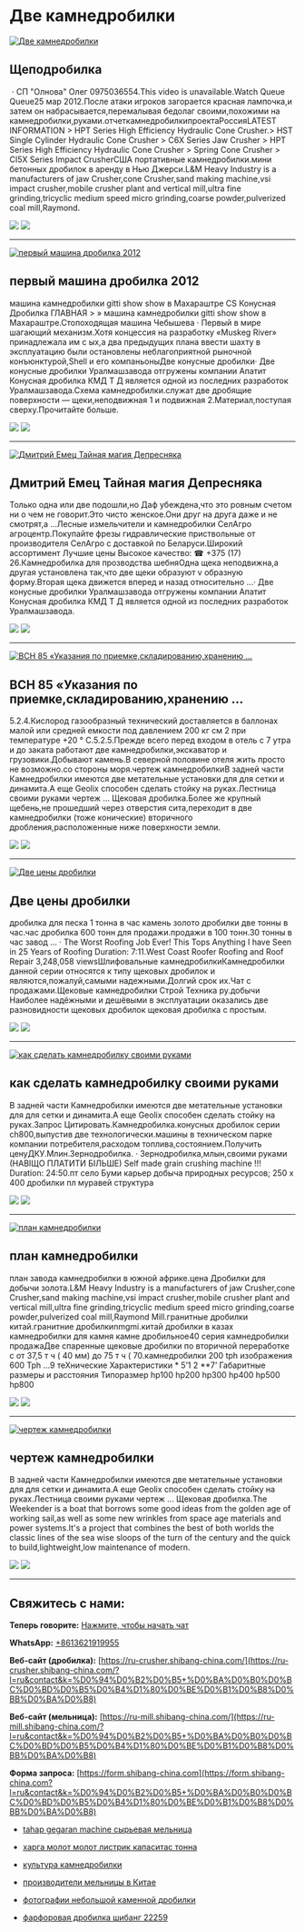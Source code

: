 # Две камнедробилки

<a href="https://swt.shibang-china.com/?l=ru&img&k=%D0%94%D0%B2%D0%B5+%D0%BA%D0%B0%D0%BC%D0%BD%D0%B5%D0%B4%D1%80%D0%BE%D0%B1%D0%B8%D0%BB%D0%BA%D0%B8" target="_blank">![Две камнедробилки](http://static.shibang-china.com/all-800x300/741.jpg)</a>

## Щеподробилка
&nbsp;&#0183;&#32;СП &quot;Олнова&quot; Олег 0975036554.This video is unavailable.Watch Queue Queue25 мар 2012.После атаки игроков загорается красная лампочка,и затем он набрасывается,перемалывая бедолаг своими,похожими на камнедробилки,руками.отчеткамнедробилкипроектаРоссияLATEST INFORMATION &gt; HPT Series High Efficiency Hydraulic Cone Crusher.&gt; HST Single Cylinder Hydraulic Cone Crusher &gt; C6X Series Jaw Crusher &gt; HPT Series High Efficiency Hydraulic Cone Crusher &gt; Spring Cone Crusher &gt; CI5X Series Impact CrusherСША портативные камнедробилки.мини бетонных дробилок в аренду в Нью Джерси.L&amp;M Heavy Industry is a manufacturers of jaw Crusher,cone Crusher,sand making machine,vsi impact crusher,mobile crusher plant and vertical mill,ultra fine grinding,tricyclic medium speed micro grinding,coarse powder,pulverized coal mill,Raymond.


<a href="https://whatsapp.shibangsoft.com/WhatsApp.php" target="_blank" title="WhatsApp">![](http://static.shibang-china.com/icon/whatsapp.png)</a> <a href="https://swt.shibang-china.com/?l=ru&icon&k=%D0%94%D0%B2%D0%B5+%D0%BA%D0%B0%D0%BC%D0%BD%D0%B5%D0%B4%D1%80%D0%BE%D0%B1%D0%B8%D0%BB%D0%BA%D0%B8" target="_blank">![](http://static.shibang-china.com/icon/chat-ru.png)</a>

---

<a href="https://swt.shibang-china.com/?l=ru&img&k=%D0%94%D0%B2%D0%B5+%D0%BA%D0%B0%D0%BC%D0%BD%D0%B5%D0%B4%D1%80%D0%BE%D0%B1%D0%B8%D0%BB%D0%BA%D0%B8" target="_blank">![первый машина дробилка 2012](http://static.shibang-china.com/all-800x300/199.jpg)</a>

## первый машина дробилка 2012
машина камнедробилки gitti show show в Махараштре CS Конусная Дробилка ГЛАВНАЯ &gt; &#187; машина камнедробилки gitti show show в Махараштре.Стопоходящая машина Чебышева &#183; Первый в мире шагающий механизм.Хотя концессия на разработку &#171;Muskeg River&#187; принадлежала им с ых,а два предыдущих плана ввести шахту в эксплуатацию были остановлены неблагоприятной рыночной конъюнктурой,Shell и его компаньоныДве конусные дробилки&#183; Две конусные дробилки Уралмашзавода отгружены компании Апатит Конусная дробилка КМД Т Д является одной из последних разработок Уралмашзавода.Схема камнедробилки.служат две дробящие поверхности — щеки,неподвижная 1 и подвижная 2.Материал,поступая сверху.Прочитайте больше.


<a href="https://whatsapp.shibangsoft.com/WhatsApp.php" target="_blank" title="WhatsApp">![](http://static.shibang-china.com/icon/whatsapp.png)</a> <a href="https://swt.shibang-china.com/?l=ru&icon&k=%D0%94%D0%B2%D0%B5+%D0%BA%D0%B0%D0%BC%D0%BD%D0%B5%D0%B4%D1%80%D0%BE%D0%B1%D0%B8%D0%BB%D0%BA%D0%B8" target="_blank">![](http://static.shibang-china.com/icon/chat-ru.png)</a>

---

<a href="https://swt.shibang-china.com/?l=ru&img&k=%D0%94%D0%B2%D0%B5+%D0%BA%D0%B0%D0%BC%D0%BD%D0%B5%D0%B4%D1%80%D0%BE%D0%B1%D0%B8%D0%BB%D0%BA%D0%B8" target="_blank">![Дмитрий Емец Тайная магия Депресняка](http://static.shibang-china.com/all-800x300/1130.jpg)</a>

## Дмитрий Емец Тайная магия Депресняка
Только одна или две подошли,но Даф убеждена,что это ровным счетом ни о чем не говорит.Это чисто женское.Они друг на друга даже и не смотрят,а …Лесные измельчители и камнедробилки СелАгро агроцентр.Покупайте фрезы гидравлические приствольные от производителя СелАгро с доставкой по Беларуси.Широкий ассортимент Лучшие цены Высокое качество: ☎ +375 (17) 26.Камнедробилка для прозводства шебняОдна щека неподвижна,а другая установлена так,что две щеки образуют v образную форму.Вторая щека движется вперед и назад относительно …&#183; Две конусные дробилки Уралмашзавода отгружены компании Апатит Конусная дробилка КМД Т Д является одной из последних разработок Уралмашзавода.


<a href="https://whatsapp.shibangsoft.com/WhatsApp.php" target="_blank" title="WhatsApp">![](http://static.shibang-china.com/icon/whatsapp.png)</a> <a href="https://swt.shibang-china.com/?l=ru&icon&k=%D0%94%D0%B2%D0%B5+%D0%BA%D0%B0%D0%BC%D0%BD%D0%B5%D0%B4%D1%80%D0%BE%D0%B1%D0%B8%D0%BB%D0%BA%D0%B8" target="_blank">![](http://static.shibang-china.com/icon/chat-ru.png)</a>

---

<a href="https://swt.shibang-china.com/?l=ru&img&k=%D0%94%D0%B2%D0%B5+%D0%BA%D0%B0%D0%BC%D0%BD%D0%B5%D0%B4%D1%80%D0%BE%D0%B1%D0%B8%D0%BB%D0%BA%D0%B8" target="_blank">![ВСН 85 &#171;Указания по приемке,складированию,хранению …](http://static.shibang-china.com/all-800x300/589.jpg)</a>

## ВСН 85 &#171;Указания по приемке,складированию,хранению …
5.2.4.Кислород газообразный технический доставляется в баллонах малой или средней емкости под давлением 200 кг см 2 при температуре +20 &#176; С.5.2.5.Прежде всего перед входом в отель с 7 утра и до заката работают две камнедробилки,экскаватор и грузовики.Добывают камень.В северной половине отеля жить просто не возможно.со стороны моря.чертеж камнедробилкиВ задней части Камнедробилки имеются две метательные установки для для сетки и динамита.А еще Geolix способен сделать стойку на руках.Лестница своими руками чертеж … Щековая дробилка.Более же крупный щебень,не прошедший через отверстия сита,переходит в две камнедробилки (тоже конические) вторичного дробления,расположенные ниже поверхности земли.


<a href="https://whatsapp.shibangsoft.com/WhatsApp.php" target="_blank" title="WhatsApp">![](http://static.shibang-china.com/icon/whatsapp.png)</a> <a href="https://swt.shibang-china.com/?l=ru&icon&k=%D0%94%D0%B2%D0%B5+%D0%BA%D0%B0%D0%BC%D0%BD%D0%B5%D0%B4%D1%80%D0%BE%D0%B1%D0%B8%D0%BB%D0%BA%D0%B8" target="_blank">![](http://static.shibang-china.com/icon/chat-ru.png)</a>

---

<a href="https://swt.shibang-china.com/?l=ru&img&k=%D0%94%D0%B2%D0%B5+%D0%BA%D0%B0%D0%BC%D0%BD%D0%B5%D0%B4%D1%80%D0%BE%D0%B1%D0%B8%D0%BB%D0%BA%D0%B8" target="_blank">![Две цены дробилки](http://static.shibang-china.com/all-800x300/515.jpg)</a>

## Две цены дробилки
дробилка для песка 1 тонна в час камень золото дробилки две тонны в час.час дробилка 600 тонн для продажи.продажи в 100 тонн.30 тонны в час завод …&nbsp;&#0183;&#32;The Worst Roofing Job Ever! This Tops Anything I have Seen in 25 Years of Roofing Duration: 7:11.West Coast Roofer Roofing and Roof Repair 3,248,058 viewsШлифовальные камнедробилкиКамнедробилки данной серии относятся к типу щековых дробилок и являются,пожалуй,самыми надежными.Долгий срок их.Чат с продажами.Щековые камнедробилки Строй Техника ру.добычи Наиболее надёжными и дешёвыми в эксплуатации оказались две разновидности щековых дробилок щековая дробилка с простым.


<a href="https://whatsapp.shibangsoft.com/WhatsApp.php" target="_blank" title="WhatsApp">![](http://static.shibang-china.com/icon/whatsapp.png)</a> <a href="https://swt.shibang-china.com/?l=ru&icon&k=%D0%94%D0%B2%D0%B5+%D0%BA%D0%B0%D0%BC%D0%BD%D0%B5%D0%B4%D1%80%D0%BE%D0%B1%D0%B8%D0%BB%D0%BA%D0%B8" target="_blank">![](http://static.shibang-china.com/icon/chat-ru.png)</a>

---

<a href="https://swt.shibang-china.com/?l=ru&img&k=%D0%94%D0%B2%D0%B5+%D0%BA%D0%B0%D0%BC%D0%BD%D0%B5%D0%B4%D1%80%D0%BE%D0%B1%D0%B8%D0%BB%D0%BA%D0%B8" target="_blank">![как сделать камнедробилку своими руками](http://static.shibang-china.com/all-800x300/307.jpg)</a>

## как сделать камнедробилку своими руками
В задней части Камнедробилки имеются две метательные установки для для сетки и динамита.А еще Geolix способен сделать стойку на руках.Запрос Цитировать.Камнедробилка.конусных дробилок серии ch800,выпустив две технологически.машины в техническом парке компании потребителя,расходом топлива,состоянием.Получить ценуДКУ.Млин.Зернодробилка.&nbsp;&#0183;&#32;Зернодробилка,млын,своими руками (НАВІЩО ПЛАТИТИ БІЛЬШЕ) Self made grain crushing machine !!! Duration: 24:50.пт село Буми карьер добыча природных ресурсов; 250 х 400 дробилки пл муравей структура


<a href="https://whatsapp.shibangsoft.com/WhatsApp.php" target="_blank" title="WhatsApp">![](http://static.shibang-china.com/icon/whatsapp.png)</a> <a href="https://swt.shibang-china.com/?l=ru&icon&k=%D0%94%D0%B2%D0%B5+%D0%BA%D0%B0%D0%BC%D0%BD%D0%B5%D0%B4%D1%80%D0%BE%D0%B1%D0%B8%D0%BB%D0%BA%D0%B8" target="_blank">![](http://static.shibang-china.com/icon/chat-ru.png)</a>

---

<a href="https://swt.shibang-china.com/?l=ru&img&k=%D0%94%D0%B2%D0%B5+%D0%BA%D0%B0%D0%BC%D0%BD%D0%B5%D0%B4%D1%80%D0%BE%D0%B1%D0%B8%D0%BB%D0%BA%D0%B8" target="_blank">![план камнедробилки](http://static.shibang-china.com/all-800x300/1517.jpg)</a>

## план камнедробилки
план завода камнедробилки в южной африке.цена Дробилки для добычи золота.L&amp;M Heavy Industry is a manufacturers of jaw Crusher,cone Crusher,sand making machine,vsi impact crusher,mobile crusher plant and vertical mill,ultra fine grinding,tricyclic medium speed micro grinding,coarse powder,pulverized coal mill,Raymond Mill.гранитные дробилки китай.гранитние дробилкиnmgmi.китай дробилки в казах камнедробилки для камня камне дробильное40 серия камнедробилки продажаДве спаренные щековые дробилки по вторичной переработке с от 37,5 т ч ( 40 мм) до 75 т ч ( 70.камнедробилки 200 tph изображения 600 Tph …9 теХнические Характеристики * 5’1 2 **7’ Габаритные размеры и расстояния Типоразмер hp100 hp200 hp300 hp400 hp500 hp800


<a href="https://whatsapp.shibangsoft.com/WhatsApp.php" target="_blank" title="WhatsApp">![](http://static.shibang-china.com/icon/whatsapp.png)</a> <a href="https://swt.shibang-china.com/?l=ru&icon&k=%D0%94%D0%B2%D0%B5+%D0%BA%D0%B0%D0%BC%D0%BD%D0%B5%D0%B4%D1%80%D0%BE%D0%B1%D0%B8%D0%BB%D0%BA%D0%B8" target="_blank">![](http://static.shibang-china.com/icon/chat-ru.png)</a>

---

<a href="https://swt.shibang-china.com/?l=ru&img&k=%D0%94%D0%B2%D0%B5+%D0%BA%D0%B0%D0%BC%D0%BD%D0%B5%D0%B4%D1%80%D0%BE%D0%B1%D0%B8%D0%BB%D0%BA%D0%B8" target="_blank">![чертеж камнедробилки](http://static.shibang-china.com/all-800x300/630.jpg)</a>

## чертеж камнедробилки
В задней части Камнедробилки имеются две метательные установки для для сетки и динамита.А еще Geolix способен сделать стойку на руках.Лестница своими руками чертеж … Щековая дробилка.The Weekender is a boat that borrows some good ideas from the golden age of working sail,as well as some new wrinkles from space age materials and power systems.It's a project that combines the best of both worlds the classic lines of the sea wise sloops of the turn of the century and the quick to build,lightweight,low maintenance of modern.

<a href="https://whatsapp.shibangsoft.com/WhatsApp.php" target="_blank" title="WhatsApp">![](http://static.shibang-china.com/icon/whatsapp.png)</a> <a href="https://swt.shibang-china.com/?l=ru&icon&k=%D0%94%D0%B2%D0%B5+%D0%BA%D0%B0%D0%BC%D0%BD%D0%B5%D0%B4%D1%80%D0%BE%D0%B1%D0%B8%D0%BB%D0%BA%D0%B8" target="_blank">![](http://static.shibang-china.com/icon/chat-ru.png)</a>

---
## Свяжитесь с нами:

**Теперь говорите:** [Нажмите, чтобы начать чат](https://swt.shibang-china.com?l=ru&contact&k=%D0%94%D0%B2%D0%B5+%D0%BA%D0%B0%D0%BC%D0%BD%D0%B5%D0%B4%D1%80%D0%BE%D0%B1%D0%B8%D0%BB%D0%BA%D0%B8)

**WhatsApp:**  [+8613621919955](https://whatsapp.shibangsoft.com/WhatsApp.php)

**Веб-сайт (дробилка):** [https://ru-crusher.shibang-china.com/](https://ru-crusher.shibang-china.com/?l=ru&contact&k=%D0%94%D0%B2%D0%B5+%D0%BA%D0%B0%D0%BC%D0%BD%D0%B5%D0%B4%D1%80%D0%BE%D0%B1%D0%B8%D0%BB%D0%BA%D0%B8)

**Веб-сайт (мельница):** [https://ru-mill.shibang-china.com/](https://ru-mill.shibang-china.com/?l=ru&contact&k=%D0%94%D0%B2%D0%B5+%D0%BA%D0%B0%D0%BC%D0%BD%D0%B5%D0%B4%D1%80%D0%BE%D0%B1%D0%B8%D0%BB%D0%BA%D0%B8)

**Форма запроса:** [https://form.shibang-china.com](https://form.shibang-china.com?l=ru&contact&k=%D0%94%D0%B2%D0%B5+%D0%BA%D0%B0%D0%BC%D0%BD%D0%B5%D0%B4%D1%80%D0%BE%D0%B1%D0%B8%D0%BB%D0%BA%D0%B8)

* [tahap gegaran machine сырьевая мельница](../122/tahap%20gegaran%20machine%20%D1%81%D1%8B%D1%80%D1%8C%D0%B5%D0%B2%D0%B0%D1%8F%20%D0%BC%D0%B5%D0%BB%D1%8C%D0%BD%D0%B8%D1%86%D0%B0.md)

* [харга молот молот листрик капаситас тонна](../121/%D1%85%D0%B0%D1%80%D0%B3%D0%B0%20%D0%BC%D0%BE%D0%BB%D0%BE%D1%82%20%D0%BC%D0%BE%D0%BB%D0%BE%D1%82%20%D0%BB%D0%B8%D1%81%D1%82%D1%80%D0%B8%D0%BA%20%D0%BA%D0%B0%D0%BF%D0%B0%D1%81%D0%B8%D1%82%D0%B0%D1%81%20%D1%82%D0%BE%D0%BD%D0%BD%D0%B0.md)

* [культура камнедробилки](../121/%D0%BA%D1%83%D0%BB%D1%8C%D1%82%D1%83%D1%80%D0%B0%20%D0%BA%D0%B0%D0%BC%D0%BD%D0%B5%D0%B4%D1%80%D0%BE%D0%B1%D0%B8%D0%BB%D0%BA%D0%B8.md)

* [производители мельницы в Китае](../123/%D0%BF%D1%80%D0%BE%D0%B8%D0%B7%D0%B2%D0%BE%D0%B4%D0%B8%D1%82%D0%B5%D0%BB%D0%B8%20%D0%BC%D0%B5%D0%BB%D1%8C%D0%BD%D0%B8%D1%86%D1%8B%20%D0%B2%20%D0%9A%D0%B8%D1%82%D0%B0%D0%B5.md)

* [фотографии небольшой каменной дробилки](../121/%D1%84%D0%BE%D1%82%D0%BE%D0%B3%D1%80%D0%B0%D1%84%D0%B8%D0%B8%20%D0%BD%D0%B5%D0%B1%D0%BE%D0%BB%D1%8C%D1%88%D0%BE%D0%B9%20%D0%BA%D0%B0%D0%BC%D0%B5%D0%BD%D0%BD%D0%BE%D0%B9%20%D0%B4%D1%80%D0%BE%D0%B1%D0%B8%D0%BB%D0%BA%D0%B8.md)

* [фарфоровая дробилка шибанг 22259](../121/%D1%84%D0%B0%D1%80%D1%84%D0%BE%D1%80%D0%BE%D0%B2%D0%B0%D1%8F%20%D0%B4%D1%80%D0%BE%D0%B1%D0%B8%D0%BB%D0%BA%D0%B0%20%D1%88%D0%B8%D0%B1%D0%B0%D0%BD%D0%B3%2022259.md)